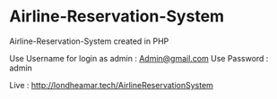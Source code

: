 # Airline-Reservation-System
Airline-Reservation-System created in PHP

Use Username for login as admin : Admin@gmail.com
Use Password : admin

Live : http://londheamar.tech/AirlineReservationSystem

